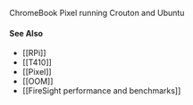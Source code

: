 ChromeBook Pixel running Crouton and Ubuntu

#### See Also
* [[RPi]]
* [[T410]]
* [[Pixel]]
* [[OOM]]
* [[FireSight performance and benchmarks]]